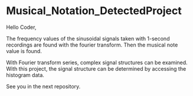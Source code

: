 # Musical_Notation_DetectedProject

Hello Coder,

The frequency values of the sinusoidal signals taken with 1-second recordings are found with the fourier transform. Then the musical note value is found.

With Fourier transform series, complex signal structures can be examined. With this project, the signal structure can be determined by accessing the histogram data.

See you in the next repository.
